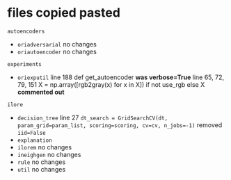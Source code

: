 # files copied pasted

`autoencoders`
- `oriadversarial` no changes
- `oriautoencoder` no changes

`experiments`
- `oriexputil`
    line 188 def get_autoencoder **was verbose=True**
    line 65, 72, 79, 151 X = np.array([rgb2gray(x) for x in X]) if not use_rgb else X **commented out**


`ilore`
- `decision_tree`
    line 27 `dt_search = GridSearchCV(dt, param_grid=param_list, scoring=scoring, cv=cv, n_jobs=-1)` removed `iid=False`
- `explanation`
- `ilorem` no changes
- `ineighgen` no changes
- `rule` no changes
- `util` no changes
